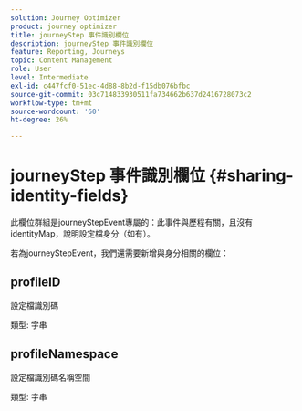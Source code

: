 ```yaml
---
solution: Journey Optimizer
product: journey optimizer
title: journeyStep 事件識別欄位
description: journeyStep 事件識別欄位
feature: Reporting, Journeys
topic: Content Management
role: User
level: Intermediate
exl-id: c447fcf0-51ec-4d88-8b2d-f15db076bfbc
source-git-commit: 03c714833930511fa734662b637d2416728073c2
workflow-type: tm+mt
source-wordcount: '60'
ht-degree: 26%

---
```


# journeyStep 事件識別欄位 {#sharing-identity-fields}

此欄位群組是journeyStepEvent專屬的：此事件與歷程有關，且沒有identityMap，說明設定檔身分（如有）。

若為journeyStepEvent，我們還需要新增與身分相關的欄位：

## profileID

設定檔識別碼

類型: 字串

## profileNamespace

設定檔識別碼名稱空間

類型: 字串
